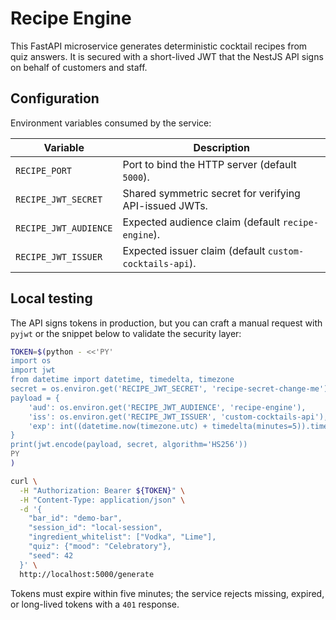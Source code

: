 # Recipe Engine

This FastAPI microservice generates deterministic cocktail recipes from quiz answers. It is secured with a short-lived JWT that the NestJS API signs on behalf of customers and staff.

## Configuration

Environment variables consumed by the service:

| Variable | Description |
| --- | --- |
| `RECIPE_PORT` | Port to bind the HTTP server (default `5000`). |
| `RECIPE_JWT_SECRET` | Shared symmetric secret for verifying API-issued JWTs. |
| `RECIPE_JWT_AUDIENCE` | Expected audience claim (default `recipe-engine`). |
| `RECIPE_JWT_ISSUER` | Expected issuer claim (default `custom-cocktails-api`). |

## Local testing

The API signs tokens in production, but you can craft a manual request with `pyjwt` or the snippet below to validate the security layer:

```bash
TOKEN=$(python - <<'PY'
import os
import jwt
from datetime import datetime, timedelta, timezone
secret = os.environ.get('RECIPE_JWT_SECRET', 'recipe-secret-change-me')
payload = {
    'aud': os.environ.get('RECIPE_JWT_AUDIENCE', 'recipe-engine'),
    'iss': os.environ.get('RECIPE_JWT_ISSUER', 'custom-cocktails-api'),
    'exp': int((datetime.now(timezone.utc) + timedelta(minutes=5)).timestamp())
}
print(jwt.encode(payload, secret, algorithm='HS256'))
PY
)

curl \
  -H "Authorization: Bearer ${TOKEN}" \
  -H "Content-Type: application/json" \
  -d '{
    "bar_id": "demo-bar",
    "session_id": "local-session",
    "ingredient_whitelist": ["Vodka", "Lime"],
    "quiz": {"mood": "Celebratory"},
    "seed": 42
  }' \
  http://localhost:5000/generate
```

Tokens must expire within five minutes; the service rejects missing, expired, or long-lived tokens with a `401` response.
